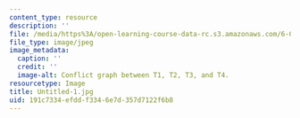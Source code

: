 ```yaml
---
content_type: resource
description: ''
file: /media/https%3A/open-learning-course-data-rc.s3.amazonaws.com/6-033-computer-system-engineering-spring-2018/191c7334efddf3346e7d357d7122f6b8_Untitled-1.jpg
file_type: image/jpeg
image_metadata:
  caption: ''
  credit: ''
  image-alt: Conflict graph between T1, T2, T3, and T4.
resourcetype: Image
title: Untitled-1.jpg
uid: 191c7334-efdd-f334-6e7d-357d7122f6b8
---
```

